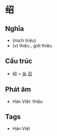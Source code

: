 # 绍

## Nghĩa

* (mịch triệu)
* (v) thiệu , giới thiệu

## Cấu trúc
* 绍 = [糸](糸.md) [召](召.md)

## Phát âm

* Hán Việt: thiệu

## Tags
* Hán Việt

<script>window.HANZI_FIELD='绍';</script>
